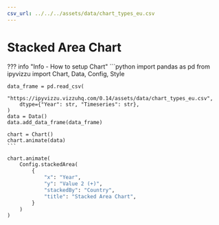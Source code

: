 ```yaml
---
csv_url: ../../../assets/data/chart_types_eu.csv
---
```


# Stacked Area Chart

<div id="example_01"></div>

??? info "Info - How to setup Chart"
    ```python
    import pandas as pd
    from ipyvizzu import Chart, Data, Config, Style

    data_frame = pd.read_csv(
        "https://ipyvizzu.vizzuhq.com/0.14/assets/data/chart_types_eu.csv",
        dtype={"Year": str, "Timeseries": str},
    )
    data = Data()
    data.add_data_frame(data_frame)

    chart = Chart()
    chart.animate(data)
    ```

```python
chart.animate(
    Config.stackedArea(
        {
            "x": "Year",
            "y": "Value 2 (+)",
            "stackedBy": "Country",
            "title": "Stacked Area Chart",
        }
    )
)
```

<script src="./28_C_A_stacked_area.js"></script>
